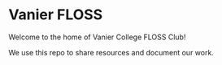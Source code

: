 # Vanier FLOSS

Welcome to the home of Vanier College FLOSS Club!

We use this repo to share resources and document our work.
